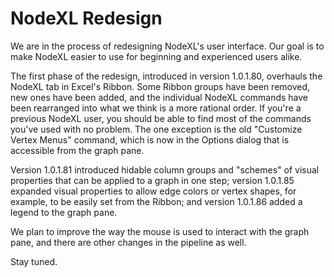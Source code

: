 # NodeXL Redesign

We are in the process of redesigning NodeXL's user interface.  Our goal is to make NodeXL easier to use for beginning and experienced users alike.

The first phase of the redesign, introduced in version 1.0.1.80, overhauls the NodeXL tab in Excel's Ribbon.  Some Ribbon groups have been removed, new ones have been added, and the individual NodeXL commands have been rearranged into what we think is a more rational order.  If you're a previous NodeXL user, you should be able to find most of the commands you've used with no problem.  The one exception is the old "Customize Vertex Menus" command, which is now in the Options dialog that is accessible from the graph pane.

Version 1.0.1.81 introduced hidable column groups and "schemes" of visual properties that can be applied to a graph in one step; version 1.0.1.85 expanded visual properties to allow edge colors or vertex shapes, for example, to be easily set from the Ribbon; and version 1.0.1.86 added a legend to the graph pane.

We plan to improve the way the mouse is used to interact with the graph pane, and there are other changes in the pipeline as well.

Stay tuned.